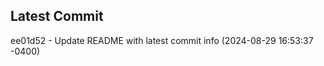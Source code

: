 
## Latest Commit
ee01d52 - Update README with latest commit info (2024-08-29 16:53:37 -0400) <Yunxi-Zhou>
